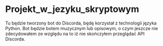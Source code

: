 # Projekt_w_jezyku_skryptowym
Tu będzie tworzony bot do Discorda, będę korzystał z technologii języka Python. Bot będzie botem muzycznym lub opisowym, o czym jeszcze nie zdecydowałem ze względu na to iż nie skończyłem przeglądać API Discorda.
